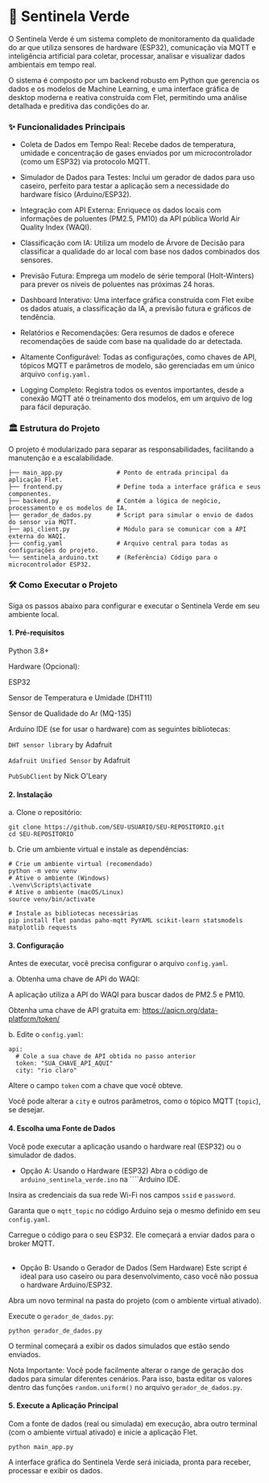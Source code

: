 # 🌳 Sentinela Verde
O Sentinela Verde é um sistema completo de monitoramento da qualidade do ar que utiliza sensores de hardware (ESP32), comunicação via MQTT e inteligência artificial para coletar, processar, analisar e visualizar dados ambientais em tempo real.<br>

O sistema é composto por um backend robusto em Python que gerencia os dados e os modelos de Machine Learning, e uma interface gráfica de desktop moderna e reativa construída com Flet, permitindo uma análise detalhada e preditiva das condições do ar.<br>


### ✨ Funcionalidades Principais

- Coleta de Dados em Tempo Real: Recebe dados de temperatura, umidade e concentração de gases enviados por um microcontrolador (como um ESP32) via protocolo MQTT.

- Simulador de Dados para Testes: Inclui um gerador de dados para uso caseiro, perfeito para testar a aplicação sem a necessidade do hardware físico (Arduino/ESP32).

- Integração com API Externa: Enriquece os dados locais com informações de poluentes (PM2.5, PM10) da API pública World Air Quality Index (WAQI).

- Classificação com IA: Utiliza um modelo de Árvore de Decisão para classificar a qualidade do ar local com base nos dados combinados dos sensores.

- Previsão Futura: Emprega um modelo de série temporal (Holt-Winters) para prever os níveis de poluentes nas próximas 24 horas.

- Dashboard Interativo: Uma interface gráfica construída com Flet exibe os dados atuais, a classificação da IA, a previsão futura e gráficos de tendência.

- Relatórios e Recomendações: Gera resumos de dados e oferece recomendações de saúde com base na qualidade do ar detectada.

- Altamente Configurável: Todas as configurações, como chaves de API, tópicos MQTT e parâmetros de modelo, são gerenciadas em um único arquivo ````config.yaml.````

- Logging Completo: Registra todos os eventos importantes, desde a conexão MQTT até o treinamento dos modelos, em um arquivo de log para fácil depuração.


### 🏛️ Estrutura do Projeto
O projeto é modularizado para separar as responsabilidades, facilitando a manutenção e a escalabilidade.

````/
├── main_app.py               # Ponto de entrada principal da aplicação Flet.
├── frontend.py               # Define toda a interface gráfica e seus componentes.
├── backend.py                # Contém a lógica de negócio, processamento e os modelos de IA.
├── gerador_de_dados.py       # Script para simular o envio de dados do sensor via MQTT.
├── api_client.py             # Módulo para se comunicar com a API externa do WAQI.
├── config.yaml               # Arquivo central para todas as configurações do projeto.
└── sentinela_arduino.txt     # (Referência) Código para o microcontrolador ESP32.
````

### 🛠️ Como Executar o Projeto
Siga os passos abaixo para configurar e executar o Sentinela Verde em seu ambiente local.

#### 1. Pré-requisitos
Python 3.8+

Hardware (Opcional):

ESP32

Sensor de Temperatura e Umidade (DHT11)

Sensor de Qualidade do Ar (MQ-135)

Arduino IDE (se for usar o hardware) com as seguintes bibliotecas:

````DHT sensor library```` by Adafruit

````Adafruit Unified Sensor```` by Adafruit

````PubSubClient```` by Nick O'Leary

#### 2. Instalação
a. Clone o repositório:
````
git clone https://github.com/SEU-USUARIO/SEU-REPOSITORIO.git
cd SEU-REPOSITORIO
````

b. Crie um ambiente virtual e instale as dependências:
````
# Crie um ambiente virtual (recomendado)
python -m venv venv
# Ative o ambiente (Windows)
.\venv\Scripts\activate
# Ative o ambiente (macOS/Linux)
source venv/bin/activate

# Instale as bibliotecas necessárias
pip install flet pandas paho-mqtt PyYAML scikit-learn statsmodels matplotlib requests
````
#### 3. Configuração
Antes de executar, você precisa configurar o arquivo ````config.yaml````.

a. Obtenha uma chave de API do WAQI:

A aplicação utiliza a API do WAQI para buscar dados de PM2.5 e PM10.

Obtenha uma chave de API gratuita em: https://aqicn.org/data-platform/token/

b. Edite o ````config.yaml````:
````
api:
  # Cole a sua chave de API obtida no passo anterior
  token: "SUA_CHAVE_API_AQUI" 
  city: "rio claro"
````
Altere o campo ````token```` com a chave que você obteve.

Você pode alterar a ````city```` e outros parâmetros, como o tópico MQTT (````topic````), se desejar.

#### 4. Escolha uma Fonte de Dados
Você pode executar a aplicação usando o hardware real (ESP32) ou o simulador de dados.

- Opção A: Usando o Hardware (ESP32)
Abra o código de ````arduino_sentinela_verde.ino```` na ````Arduino IDE.

Insira as credenciais da sua rede Wi-Fi nos campos ````ssid```` e ````password````.

Garanta que o ````mqtt_topic```` no código Arduino seja o mesmo definido em seu ````config.yaml````.

Carregue o código para o seu ESP32. Ele começará a enviar dados para o broker MQTT.<br></br>


- Opção B: Usando o Gerador de Dados (Sem Hardware)
Este script é ideal para uso caseiro ou para desenvolvimento, caso você não possua o hardware Arduino/ESP32.

Abra um novo terminal na pasta do projeto (com o ambiente virtual ativado).

Execute o ````gerador_de_dados.py````:
````
python gerador_de_dados.py
````
O terminal começará a exibir os dados simulados que estão sendo enviados.

Nota Importante: Você pode facilmente alterar o range de geração dos dados para simular diferentes cenários. Para isso, basta editar os valores dentro das funções ````random.uniform()```` no arquivo ````gerador_de_dados.py````.

#### 5. Execute a Aplicação Principal
Com a fonte de dados (real ou simulada) em execução, abra outro terminal (com o ambiente virtual ativado) e inicie a aplicação Flet.
````
python main_app.py
````
A interface gráfica do Sentinela Verde será iniciada, pronta para receber, processar e exibir os dados.

